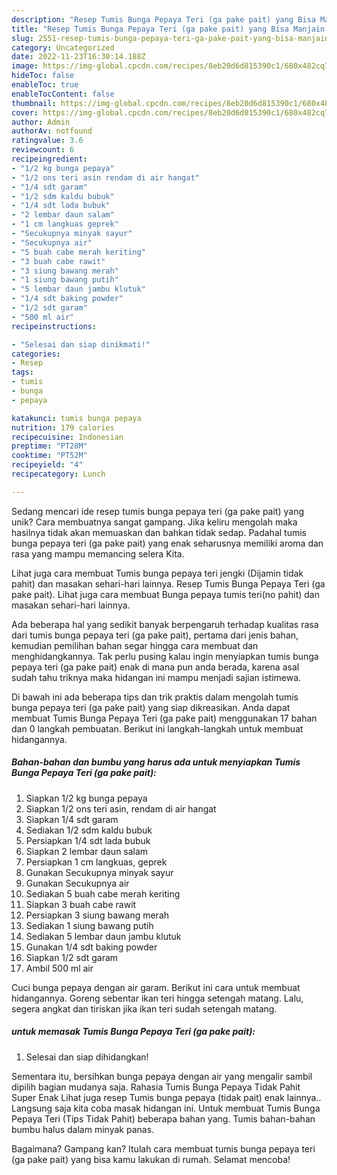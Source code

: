 ```yaml
---
description: "Resep Tumis Bunga Pepaya Teri (ga pake pait) yang Bisa Manjain Lidah"
title: "Resep Tumis Bunga Pepaya Teri (ga pake pait) yang Bisa Manjain Lidah"
slug: 2551-resep-tumis-bunga-pepaya-teri-ga-pake-pait-yang-bisa-manjain-lidah
category: Uncategorized
date: 2022-11-23T16:30:14.188Z
image: https://img-global.cpcdn.com/recipes/8eb20d6d815390c1/680x482cq70/tumis-bunga-pepaya-teri-ga-pake-pait-foto-resep-utama.jpg
hideToc: false
enableToc: true
enableTocContent: false
thumbnail: https://img-global.cpcdn.com/recipes/8eb20d6d815390c1/680x482cq70/tumis-bunga-pepaya-teri-ga-pake-pait-foto-resep-utama.jpg
cover: https://img-global.cpcdn.com/recipes/8eb20d6d815390c1/680x482cq70/tumis-bunga-pepaya-teri-ga-pake-pait-foto-resep-utama.jpg
author: Admin
authorAv: notfound
ratingvalue: 3.6
reviewcount: 6
recipeingredient:
- "1/2 kg bunga pepaya"
- "1/2 ons teri asin rendam di air hangat"
- "1/4 sdt garam"
- "1/2 sdm kaldu bubuk"
- "1/4 sdt lada bubuk"
- "2 lembar daun salam"
- "1 cm langkuas geprek"
- "Secukupnya minyak sayur"
- "Secukupnya air"
- "5 buah cabe merah keriting"
- "3 buah cabe rawit"
- "3 siung bawang merah"
- "1 siung bawang putih"
- "5 lembar daun jambu klutuk"
- "1/4 sdt baking powder"
- "1/2 sdt garam"
- "500 ml air"
recipeinstructions:

- "Selesai dan siap dinikmati!"
categories:
- Resep
tags:
- tumis
- bunga
- pepaya

katakunci: tumis bunga pepaya 
nutrition: 179 calories
recipecuisine: Indonesian
preptime: "PT28M"
cooktime: "PT52M"
recipeyield: "4"
recipecategory: Lunch

---
```





Sedang mencari ide resep tumis bunga pepaya teri (ga pake pait) yang unik? Cara membuatnya sangat gampang. Jika keliru mengolah maka hasilnya tidak akan memuaskan dan bahkan tidak sedap. Padahal tumis bunga pepaya teri (ga pake pait) yang enak seharusnya memiliki aroma dan rasa yang mampu memancing selera Kita.





Lihat juga cara membuat Tumis bunga pepaya teri jengki (Dijamin tidak pahit) dan masakan sehari-hari lainnya. Resep Tumis Bunga Pepaya Teri (ga pake pait). Lihat juga cara membuat Bunga pepaya tumis teri(no pahit) dan masakan sehari-hari lainnya.

Ada beberapa hal yang sedikit banyak berpengaruh terhadap kualitas rasa dari tumis bunga pepaya teri (ga pake pait), pertama dari jenis bahan, kemudian pemilihan bahan segar hingga cara membuat dan menghidangkannya. Tak perlu pusing kalau ingin menyiapkan tumis bunga pepaya teri (ga pake pait) enak di mana pun anda berada, karena asal sudah tahu triknya maka hidangan ini mampu menjadi sajian istimewa.






Di bawah ini ada beberapa tips dan trik praktis dalam mengolah tumis bunga pepaya teri (ga pake pait) yang siap dikreasikan. Anda dapat membuat Tumis Bunga Pepaya Teri (ga pake pait) menggunakan 17 bahan dan 0 langkah pembuatan. Berikut ini langkah-langkah untuk membuat hidangannya.

<!--inarticleads1-->

##### Bahan-bahan dan bumbu yang harus ada untuk menyiapkan Tumis Bunga Pepaya Teri (ga pake pait):

1. Siapkan 1/2 kg bunga pepaya
1. Siapkan 1/2 ons teri asin, rendam di air hangat
1. Siapkan 1/4 sdt garam
1. Sediakan 1/2 sdm kaldu bubuk
1. Persiapkan 1/4 sdt lada bubuk
1. Siapkan 2 lembar daun salam
1. Persiapkan 1 cm langkuas, geprek
1. Gunakan Secukupnya minyak sayur
1. Gunakan Secukupnya air
1. Sediakan 5 buah cabe merah keriting
1. Siapkan 3 buah cabe rawit
1. Persiapkan 3 siung bawang merah
1. Sediakan 1 siung bawang putih
1. Sediakan 5 lembar daun jambu klutuk
1. Gunakan 1/4 sdt baking powder
1. Siapkan 1/2 sdt garam
1. Ambil 500 ml air


Cuci bunga pepaya dengan air garam. Berikut ini cara untuk membuat hidangannya. Goreng sebentar ikan teri hingga setengah matang. Lalu, segera angkat dan tiriskan jika ikan teri sudah setengah matang. 

<!--inarticleads2-->

#####  untuk memasak Tumis Bunga Pepaya Teri (ga pake pait):


1. Selesai dan siap dihidangkan!

Sementara itu, bersihkan bunga pepaya dengan air yang mengalir sambil dipilih bagian mudanya saja. Rahasia Tumis Bunga Pepaya Tidak Pahit Super Enak Lihat juga resep Tumis bunga pepaya (tidak pait) enak lainnya.. Langsung saja kita coba masak hidangan ini. Untuk membuat Tumis Bunga Pepaya Teri (Tips Tidak Pahit) beberapa bahan yang. Tumis bahan-bahan bumbu halus dalam minyak panas. 

Bagaimana? Gampang kan? Itulah cara membuat tumis bunga pepaya teri (ga pake pait) yang bisa kamu lakukan di rumah. Selamat mencoba!
